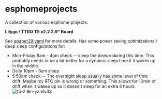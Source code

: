 # esphomeprojects
A collection of various esphome projects.

**Lilygo / TTGO T5 v2.2 2.9" Board**

See [epaper29.yaml](https://github.com/cvocvo/esphomeprojects/blob/main/epaper29.yaml) for more details. Has some power saving optimizations / deep sleep configurations for:
- Mon-Friday 8am - 4pm check -- sleep the device during this time. This probably needs to be a bit better for a dynamic sleep time if it wakes up in the middle.
- Daily 10pm - 6am sleep
- 5:50am check -- The overnight sleep usually has some level of time drift. Maybe my RTC pin is wrong or something. This allows for 10min of drift when it wakes up so it doesn't sleep for an extra 8 hours.
![t5-2 9in-yamlv33](https://user-images.githubusercontent.com/355711/184048069-e3dd4af2-92b8-4ac9-b54d-7c409302a02a.jpg)
